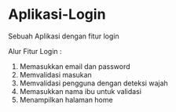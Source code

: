 # Aplikasi-Login
Sebuah Aplikasi dengan fitur login

Alur Fitur Login :
1. Memasukkan email dan password
2. Memvalidasi masukan
3. Memvalidasi pengguna dengan deteksi wajah
4. Memasukkan nama ibu untuk validasi
5. Menampilkan halaman home
